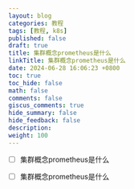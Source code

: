 ```yaml
---
layout: blog
categories: 教程
tags: [教程, k8s]
published: false
draft: true
title: 集群概念prometheus是什么
linkTitle: 集群概念prometheus是什么
date: 2024-06-28 16:06:23 +0800
toc: true
toc_hide: false
math: false
comments: false
giscus_comments: true
hide_summary: false
hide_feedback: false
description: 
weight: 100
---
```


- [ ] 集群概念prometheus是什么

- [ ] 集群概念prometheus是什么